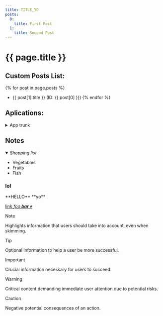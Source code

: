 ```yaml
---
title: TITLE_YO
posts:
  0:
    title: First Post
  1:
    title: Second Post
---
```


# {{ page.title }}

## Custom Posts List:
{% for post in page.posts %}
- {{ post[1].title }} (ID: {{ post[0] }})
{% endfor %}

## Aplications:
<details><summary>App trunk</summary>
  
**bla bla bla**  
</details>

## Notes

<details open><summary><em>Shopping list</em></summary>
  
* Vegetables
* Fruits
* Fish
</details>

### lol

<div class="i"> **HELLO** <span>**yo**</span></div>

[link *foo **bar** `#`*](/uri)

> [!NOTE]  
> Highlights information that users should take into account, even when skimming.

> [!TIP]
> Optional information to help a user be more successful.

> [!IMPORTANT]  
> Crucial information necessary for users to succeed.

> [!WARNING]  
> Critical content demanding immediate user attention due to potential risks.

> [!CAUTION]
> Negative potential consequences of an action.
